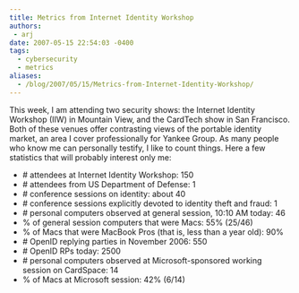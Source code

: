 ```yaml
---
title: Metrics from Internet Identity Workshop
authors:
 - arj
date: 2007-05-15 22:54:03 -0400
tags:
  - cybersecurity
  - metrics
aliases:
  - /blog/2007/05/15/Metrics-from-Internet-Identity-Workshop/
---
```

This week, I am attending two security shows: the Internet Identity Workshop (IIW) in Mountain View, and the CardTech show in San Francisco. Both of these venues offer contrasting views of the portable identity market, an area I cover professionally for Yankee Group. As many people who know me can personally testify, I like to count things. Here a few statistics that will probably interest only me:

<!--more-->

* \# attendees at Internet Identity Workshop: 150
* \# attendees from US Department of Defense: 1
* \# conference sessions on identity: about 40
* \# conference sessions explicitly devoted to identity theft and fraud: 1
* \# personal computers observed at general session, 10:10 AM today: 46
* % of general session computers that were Macs: 55% (25/46)
* % of Macs that were MacBook Pros (that is, less than a year old): 90%
* \# OpenID replying parties in November 2006: 550
* \# OpenID RPs today: 2500
* \# personal computers observed at Microsoft-sponsored working session on CardSpace: 14
* % of Macs at Microsoft session: 42% (6/14)
